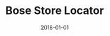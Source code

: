 ---
layout: site
title: "Bose Store Locator"
date: 2018-01-01
categories: [lifestyle]
version: 2.4.10
major: 2
minor: 4
patch: 10
slug: bose-store-locator
link: https://www.bose.com/en_us/store_locator.html
submitter: lpolepeddi
permalink: /sites/:slug
---